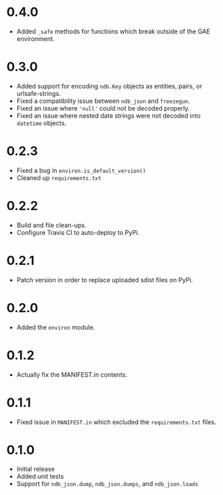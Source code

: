 0.4.0
=====
- Added `_safe` methods for functions which break outside of the GAE environment.

0.3.0
=====
- Added support for encoding `ndb.Key` objects as entities, pairs, or urlsafe-strings.
- Fixed a compatibility issue between `ndb_json` and `freezegun`.
- Fixed an issue where `'null'` could not be decoded properly.
- Fixed an issue where nested date strings were not decoded into `datetime` objects.

0.2.3
=====
- Fixed a bug in `environ.is_default_version()`
- Cleaned up `requirements.txt`

0.2.2
=====
- Build and file clean-ups.
- Configure Travis CI to auto-deploy to PyPi.


0.2.1
=====
- Patch version in order to replace uploaded sdist files on PyPi.


0.2.0
====
- Added the `environ` module.


0.1.2
=====
- Actually fix the MANIFEST.in contents.


0.1.1
=====
- Fixed issue in `MANIFEST.in` which excluded the `requirements.txt` files.


0.1.0
=====
- Initial release
- Added unit tests
- Support for `ndb_json.dump`, `ndb_json.dumps`, and `ndb_json.loads`

